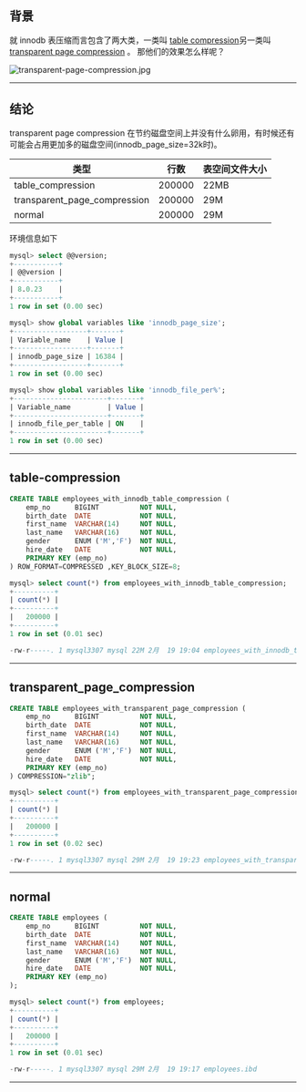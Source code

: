 
## 背景

就 innodb 表压缩而言包含了两大类，一类叫 [table compression](https://dev.mysql.com/doc/refman/8.0/en/innodb-compression-usage.html)另一类叫 [transparent page compression](https://dev.mysql.com/doc/refman/8.0/en/innodb-page-compression.html) 。 那他们的效果怎么样呢？

![transparent-page-compression.jpg](static/2021-01/transparent-page-compression.jpg)

---

## 结论

transparent page compression 在节约磁盘空间上并没有什么卵用，有时候还有可能会占用更加多的磁盘空间(innodb_page_size=32k时)。

|**类型**|**行数**|**表空间文件大小**|
|----|----|----|
|table_compression|200000| 22MB|
|transparent_page_compression|200000|29M|
|normal|200000|29M|



环境信息如下

```sql
mysql> select @@version;
+-----------+
| @@version |
+-----------+
| 8.0.23    |
+-----------+
1 row in set (0.00 sec)

mysql> show global variables like 'innodb_page_size';
+------------------+-------+
| Variable_name    | Value |
+------------------+-------+
| innodb_page_size | 16384 |
+------------------+-------+
1 row in set (0.00 sec)

mysql> show global variables like 'innodb_file_per%';
+-----------------------+-------+
| Variable_name         | Value |
+-----------------------+-------+
| innodb_file_per_table | ON    |
+-----------------------+-------+
1 row in set (0.00 sec)
```

---


## table-compression
```sql
CREATE TABLE employees_with_innodb_table_compression (
    emp_no      BIGINT          NOT NULL,
    birth_date  DATE            NOT NULL,
    first_name  VARCHAR(14)     NOT NULL,
    last_name   VARCHAR(16)     NOT NULL,
    gender      ENUM ('M','F')  NOT NULL,
    hire_date   DATE            NOT NULL,
    PRIMARY KEY (emp_no)
) ROW_FORMAT=COMPRESSED ,KEY_BLOCK_SIZE=8;

mysql> select count(*) from employees_with_innodb_table_compression;
+----------+
| count(*) |
+----------+
|   200000 |
+----------+
1 row in set (0.01 sec)

-rw-r-----. 1 mysql3307 mysql 22M 2月  19 19:04 employees_with_innodb_table_compression.ibd

```

---

## transparent_page_compression
```sql
CREATE TABLE employees_with_transparent_page_compression (
    emp_no      BIGINT          NOT NULL,
    birth_date  DATE            NOT NULL,
    first_name  VARCHAR(14)     NOT NULL,
    last_name   VARCHAR(16)     NOT NULL,
    gender      ENUM ('M','F')  NOT NULL,
    hire_date   DATE            NOT NULL,
    PRIMARY KEY (emp_no)
) COMPRESSION="zlib";

mysql> select count(*) from employees_with_transparent_page_compression;
+----------+
| count(*) |
+----------+
|   200000 |
+----------+
1 row in set (0.02 sec)

-rw-r-----. 1 mysql3307 mysql 29M 2月  19 19:23 employees_with_transparent_page_compression.ibd

```
---


## normal
```sql
CREATE TABLE employees (
    emp_no      BIGINT          NOT NULL,
    birth_date  DATE            NOT NULL,
    first_name  VARCHAR(14)     NOT NULL,
    last_name   VARCHAR(16)     NOT NULL,
    gender      ENUM ('M','F')  NOT NULL,
    hire_date   DATE            NOT NULL,
    PRIMARY KEY (emp_no)
);

mysql> select count(*) from employees;
+----------+
| count(*) |
+----------+
|   200000 |
+----------+
1 row in set (0.01 sec)

-rw-r-----. 1 mysql3307 mysql 29M 2月  19 19:17 employees.ibd
```

---